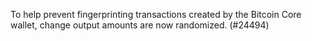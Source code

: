 To help prevent fingerprinting transactions created by the Bitcoin Core wallet, change output
amounts are now randomized. (#24494)

